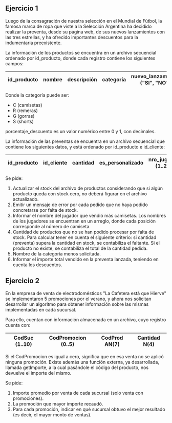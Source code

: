 ## Ejercicio 1
Luego de la consagración de nuestra selección en el Mundial de Fútbol, la famosa
marca de ropa que viste a la Selección Argentina ha decidido realizar la preventa,
desde su página web, de sus nuevos lanzamientos con las tres estrellas, y ha ofrecido
importantes descuentos para la indumentaria preexistente.

La información de los productos se encuentra en un archivo secuencial ordenado por
id_producto, donde cada registro contiene los siguientes campos:

| id_producto | nombre | descripción | categoría | nuevo_lanzamiento ("SI", "NO") | porcentaje_descuento | stock |
|-------------|--------|-------------|-----------|--------------------------------|----------------------|-------|

Donde la categoría puede ser:
- C (camisetas)
- R (remeras)
- G (gorras)
- S (shorts)

porcentaje_descuento es un valor numérico entre 0 y 1, con decimales.

La información de las preventas se encuentra en un archivo secuencial que
contiene los siguientes datos, y está ordenado por id_producto e id_cliente:

| id_producto | id_cliente | cantidad | es_personalizado | nro_jugador (1..26) | nombre_jugador | talle |
|-------------|------------|----------|------------------|---------------------|----------------|-------|

Se pide:
1. Actualizar el stock del archivo de productos considerando que si algún producto
queda con stock cero, no deberá figurar en el archivo actualizado.
2. Emitir un mensaje de error por cada pedido que no haya podido concretarse por
falta de stock.
3. Informar el nombre del jugador que vendió más camisetas. Los nombres de los
jugadores se encuentran en un arreglo, donde cada posición corresponde al número
de camiseta.
4. Cantidad de productos que no se han podido procesar por falta de stock. Para
calcular tener en cuenta el siguiente criterio: si cantidad (preventa) supera la
cantidad en stock, se contabiliza el faltante. Si el producto no existe, se
contabiliza el total de la cantidad pedida.
5. Nombre de la categoría menos solicitada.
6. Informar el importe total vendido en la preventa lanzada, teniendo en cuenta
los descuentos.

## Ejercicio 2
En la empresa de venta de electrodomésticos "La Cafetera está que Hierve" se implementaron
5 promociones por el verano, y ahora nos solicitan desarrollar un algoritmo para obtener
información sobre las mismas implementadas en cada sucursal.

Para ello, cuentan con información almacenada en un archivo, cuyo registro cuenta
con:

| CodSuc (1..10) | CodPromocion (0..5) | CodProd AN(7) | Cantidad N(4) |
|----------------|---------------------|---------------|---------------|

Si el CodPromocion es igual a cero, significa que en esa venta no se aplicó ninguna promoción.
Existe además una función externa, ya desarrollada, llamada getImporte, a la cual pasándole
el código del producto, nos devuelve el importe del mismo.

Se pide:
1. Importe promedio por venta de cada sucursal (solo venta con promociones).
2. La promoción que mayor importe recaudó.
3. Para cada promoción, indicar en qué sucursal obtuvo el mejor resultado (es decir, el mayor
monto de ventas).

